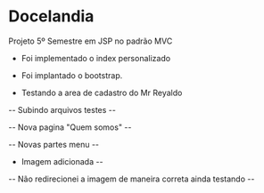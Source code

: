 ﻿# Docelandia

Projeto 5º Semestre em JSP no padrão MVC


- Foi implementado o index personalizado

- Foi implantado o bootstrap.

- Testando a area de cadastro do Mr Reyaldo

-- Subindo arquivos testes -- 

-- Nova pagina "Quem somos" --

-- Novas partes menu -- 

- Imagem adicionada --  

-- Não redirecionei a imagem de maneira correta ainda testando -- 